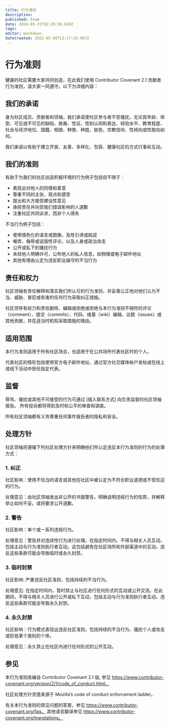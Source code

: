 ```yaml
---
title: 行为准则
description: 
published: true
date: 2024-05-31T02:29:38.638Z
tags: 
editor: markdown
dateCreated: 2022-05-08T13:17:29.967Z
---
```


# 行为准则

健康的社区需要大家共同创造，在此我们使用 Contributor Covenant 2.1 贡献者行为准则，请大家一同遵守。以下为详细内容：

## 我们的承诺
身为社区成员、贡献者和领袖，我们承诺使社区参与者不受骚扰，无论其年龄、体型、可见或不可见的缺陷、族裔、性征、性别认同和表达、经验水平、教育程度、社会与经济地位、国籍、相貌、种族、种姓、肤色、宗教信仰、性倾向或性取向如何。

我们承诺以有助于建立开放、友善、多样化、包容、健康社区的方式行事和互动。

## 我们的准则
有助于为我们的社区创造积极环境的行为例子包括但不限于：

* 表现出对他人的同情和善意
* 尊重不同的主张、观点和感受
* 提出和大方接受建设性意见
* 承担责任并向受我们错误影响的人道歉
* 注重社区共同诉求，而非个人得失

不当行为例子包括：

* 使用情色化的语言或图像，及性引诱或挑逗
* 嘲弄、侮辱或诋毁性评论，以及人身或政治攻击
* 公开或私下的骚扰行为
* 未经他人明确许可，公布他人的私人信息，如物理或电子邮件地址
* 其他有理由认定为违反职业操守的不当行为
## 责任和权力
社区领袖有责任解释和落实我们所认可的行为准则，并妥善公正地对他们认为不当、威胁、冒犯或有害的任何行为采取纠正措施。

社区领导有权力和责任删除、编辑或拒绝或拒绝与本行为准则不相符的评论（comment）、提交（commits）、代码、维基（wiki）编辑、议题（issues）或其他贡献，并在适当时机知采取措施的理由。

 ## 适用范围
本行为准则适用于所有社区场合，也适用于在公共场所代表社区时的个人。

代表社区的情形包括使用官方电子邮件地址、通过官方社交媒体帐户发帖或在线上或线下活动中担任指定代表。

## 监督
辱骂、骚扰或其他不可接受的行为可通过 [插入联系方式] 向负责监督的社区领袖报告。 所有投诉都将得到及时和公平的审查和调查。

所有社区领袖都有义务尊重任何事件报告者的隐私和安全。

## 处理方针
社区领袖将遵循下列社区处理方针来明确他们所认定违反本行为准则的行为的处理方式：

### 1. 纠正
社区影响：使用不恰当的语言或其他在社区中被认定为不符合职业道德或不受欢迎的行为。

处理意见：由社区领袖发出非公开的书面警告，明确说明违规行为的性质，并解释举止如何不妥。或将要求公开道歉。

### 2. 警告
社区影响：单个或一系列违规行为。

处理意见：警告并对连续性行为进行处理。在指定时间内，不得与相关人员互动，包括主动与行为准则执行者互动。这包括避免在社区场所和外部渠道中的互动。违反这些条款可能会导致临时或永久封禁。

### 3. 临时封禁
社区影响: 严重违反社区准则，包括持续的不当行为。

处理意见: 在指定时间内，暂时禁止与社区进行任何形式的互动或公开交流。在此期间，不得与相关人员进行公开或私下互动，包括主动与行为准则执行者互动。违反这些条款可能会导致永久封禁。

### 4. 永久封禁
社区影响：行为模式表现出违反社区准则，包括持续的不当行为、骚扰个人或攻击或贬低某个类别的个体。

处理意见：永久禁止在社区内进行任何形式的公开互动。

## 参见
本行为准则改编自 Contributor Covenant 2.1 版, 参见 https://www.contributor-covenant.org/version/2/1/code_of_conduct.html。

社区处理方针灵感来源于 Mozilla’s code of conduct enforcement ladder。

有关本行为准则的常见问题的答案，参见 https://www.contributor-covenant.org/faq。 其他语言翻译参见 https://www.contributor-covenant.org/translations。
